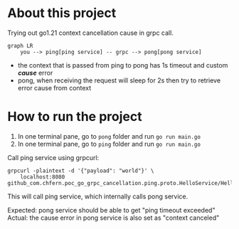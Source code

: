 # About this project

Trying out go1.21 context cancellation cause in grpc call.

```mermaid
graph LR
    you --> ping[ping service] -- grpc --> pong[pong service]
```

- the context that is passed from ping to pong has 1s timeout and custom ***cause*** error
- pong, when receiving the request will sleep for 2s then try to retrieve error cause from context

# How to run the project

1. In one terminal pane, go to `pong` folder and run `go run main.go`
2. In one terminal pane, go to `ping` folder and run `go run main.go`

Call ping service using grpcurl:
```
grpcurl -plaintext -d '{"payload": "world"}' \
    localhost:8080 github_com.chfern.poc_go_grpc_cancellation.ping.proto.HelloService/HelloPong
```

This will call ping service, which internally calls pong service.

Expected: pong service should be able to get "ping timeout exceeded"  
Actual: the cause error in pong service is also set as "context canceled"
